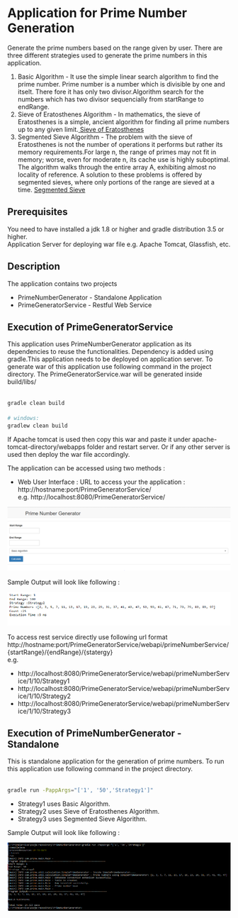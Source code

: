 Application for Prime Number Generation
=======================================
Generate the prime numbers based on the range given by user. There are three different strategies used to generate the prime numbers in this application.<br/>
1) Basic Algorithm - It use the simple linear search algorithm to find the prime number. Prime number is a number which is divisible by one and itselt.
There fore it has only two divisor.Algorithm search for the numbers which has two divisor sequencially from startRange to endRange.<br/>
2) Sieve of Eratosthenes Algorithm - In mathematics, the sieve of Eratosthenes is a simple, ancient algorithm for finding all prime numbers up to any given limit.<a href="https://en.wikipedia.org/wiki/Sieve_of_Eratosthenes">
Sieve of Eratosthenes</a><br/>
3) Segmented Sieve Algorithm - The problem with the sieve of Eratosthenes is not the number of operations it performs but rather its memory requirements.For large n, the range of primes may not fit in memory; worse, even for moderate n, its cache use is highly suboptimal. The algorithm walks through the entire array A, exhibiting almost no locality of reference.
A solution to these problems is offered by segmented sieves, where only portions of the range are sieved at a time.
<a href="https://en.wikipedia.org/wiki/Sieve_of_Eratosthenes#Segmented_sieve">Segmented Sieve</a></br>

Prerequisites
------------

You need to have installed a jdk 1.8 or higher and gradle distribution 3.5 or higher.<br/>
Application Server for deploying war file e.g. Apache Tomcat, Glassfish, etc.

Description
------------
The application contains two projects <br/>
* PrimeNumberGenerator - Standalone Application
* PrimeGeneratorService - Restful Web Service 

Execution of PrimeGeneratorService
----------------------------------
This application uses PrimeNumberGenerator application as its dependencies to reuse the functionalities. Dependency is added using gradle.This application needs to be deployed on application server. To generate war of this application use following command in the project directory.
The PrimeGeneratorService.war will be generated inside build/libs/
```bash

gradle clean build

# windows:
gradlew clean build
```

If Apache tomcat is used then copy this war and paste it under apache-tomcat-directory/webapps folder and restart server.
Or if any other server is used then deploy the war file accordingly.

The application can be accessed using two methods :

* Web User Interface : URL to access your the application : http://hostname:port/PrimeGeneratorService/ <br>
e.g. http://localhost:8080/PrimeGeneratorService/


![Screenshot](screenshot.png)

Sample Output will look like following :

![Screenshot](output_screenshot.png)

To access rest service directly use following url format<br/>  http://hostname:port/PrimeGeneratorService/webapi/primeNumberService/{startRange}/{endRange}/{statergy}<br/>
e.g.<br>
* http://localhost:8080/PrimeGeneratorService/webapi/primeNumberService/1/10/Strategy1
* http://localhost:8080/PrimeGeneratorService/webapi/primeNumberService/1/10/Strategy2
* http://localhost:8080/PrimeGeneratorService/webapi/primeNumberService/1/10/Strategy3

Execution of PrimeNumberGenerator -Standalone
---------------------------------------------
This is standalone application for the generation of prime numbers. To run this application use following command in the project directory.
```bash

gradle run -PappArgs="['1', '50','Strategy1']"

```
* Strategy1 uses Basic Algorithm.
* Strategy2 uses Sieve of Eratosthenes Algorithm.
* Strategy3 uses Segmented Sieve Algorithm.

Sample Output will look like following :

![Screenshot](output_screenshot2.png)
